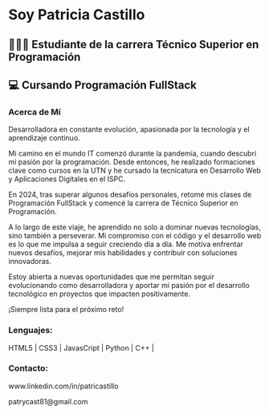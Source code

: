 <h1>Soy Patricia Castillo</h1>
<h2>👩🏾‍💻 Estudiante de la carrera Técnico Superior en Programación</h2>
<h2>💻 Cursando Programación FullStack</h2>


<h3>Acerca de Mí</h3>
<p>Desarrolladora en constante evolución, apasionada por la tecnología y el aprendizaje continuo.</p>

<p>Mi camino en el mundo IT comenzó durante la pandemia, cuando descubrí mi pasión por la programación. Desde entonces, he realizado formaciones clave como cursos en la UTN y he cursado la tecnicatura en Desarrollo Web y Aplicaciones Digitales en el ISPC.</p> 
<p>En 2024, tras superar algunos desafíos personales, retomé mis clases de Programación FullStack  y comencé la carrera de Técnico Superior en Programación.</p>

<p>A lo largo de este viaje, he aprendido no solo a dominar nuevas tecnologías, sino también a perseverar. Mi compromiso con el código y el desarrollo web es lo que me impulsa a seguir creciendo día a día. Me motiva enfrentar nuevos desafíos, mejorar mis habilidades y contribuir con soluciones innovadoras.</p>

<p>Estoy abierta a nuevas oportunidades que me permitan seguir evolucionando como desarrolladora y aportar mi pasión por el desarrollo tecnológico en proyectos que impacten positivamente.</p>

<p>¡Siempre lista para el próximo reto!</p>
</p>



<h3>Lenguajes:</h3>
<p> HTML5 | CSS3 | JavasCript | Python | C++ | </p>



<h3>Contacto:</h3>
<p>www.linkedin.com/in/patricastillo</p>
<p>patrycast81@gmail.com</p>

